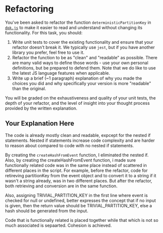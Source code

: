 # Refactoring

You've been asked to refactor the function `deterministicPartitionKey` in [`dpk.js`](dpk.js) to make it easier to read and understand without changing its functionality. For this task, you should:

1. Write unit tests to cover the existing functionality and ensure that your refactor doesn't break it. We typically use `jest`, but if you have another library you prefer, feel free to use it.
2. Refactor the function to be as "clean" and "readable" as possible. There are many valid ways to define those words - use your own personal definitions, but be prepared to defend them. Note that we do like to use the latest JS language features when applicable.
3. Write up a brief (~1 paragraph) explanation of why you made the choices you did and why specifically your version is more "readable" than the original.

You will be graded on the exhaustiveness and quality of your unit tests, the depth of your refactor, and the level of insight into your thought process provided by the written explanation.

## Your Explanation Here
The code is already mostly clean and readable, expcept for the nested if statements. Nested if statements increase code complexity and are harder to reason about compared to code with no nested if statements.

By creating the `createHashFromEvent` function, I eliminated the nested if.
Also, by creating the createHashFromEvent function, i made sure functionally related code was in the same place instead of scattered in different places in the script. For example, before the refactor, code for retireving partitionKey from the event object and to convert it to a string if it wasn't a string already, was in two different places. But after the refactor, both retrieving and conversion are in the same function.

Also, assigning TRIVIAL_PARTITION_KEY in the first line where event is checked for null or undefined, better expresses the  concept that if no input is given, then the return value should be TRIVIAL_PARTITION_KEY, else a hash should be generated from the input.

Code that is functionally related is placed together while that which is not so much associated is sepaarted. Cohesion is  achieved.